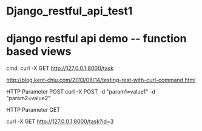 # Django_restful_api_test1<br/>

<h1>django restful api demo -- function based views</h1>

cmd:
curl -X GET http://127.0.0.1:8000/task<br/>

http://blog.kent-chiu.com/2013/08/14/testing-rest-with-curl-command.html<br/>

HTTP Parameter POST
curl -X POST -d "param1=value1" -d "param2=value2"

HTTP Parameter GET

curl -X GET http://127.0.0.1:8000/task?id=3
     
